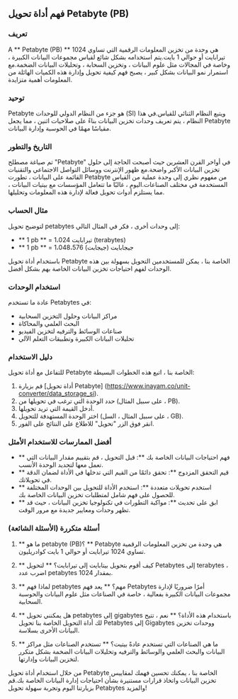 ## فهم أداة تحويل Petabyte (PB)

### تعريف
A ** Petabyte (PB) ** هي وحدة من تخزين المعلومات الرقمية التي تساوي 1024 تيرابايت أو حوالي 1 بايت.يتم استخدامه بشكل شائع لقياس مجموعات البيانات الكبيرة ، وخاصة في المجالات مثل علوم البيانات ، وتخزين السحابة ، وتحليلات البيانات الضخمة.مع استمرار نمو البيانات بشكل كبير ، يصبح فهم كيفية تحويل وإدارة هذه الكميات الهائلة من المعلومات أهمية متزايدة.

### توحيد
Petabyte هو جزء من النظام الدولي للوحدات (SI) ويتبع النظام الثنائي للقياس.في هذا النظام ، يتم تعريف وحدات تخزين البيانات بناءً على صلاحيات اثنين ، مما يجعل Petabyte مقياسًا مهمًا في الحوسبة وإدارة البيانات.

### التاريخ والتطور
تم صياغة مصطلح "Petabyte" في أواخر القرن العشرين حيث أصبحت الحاجة إلى حلول تخزين البيانات الأكبر واضحة.مع ظهور الإنترنت ووسائل التواصل الاجتماعي والتقنيات القائمة على البيانات ، تطورت Petabyte من مفهوم نظري إلى وحدة عملية من القياس المستخدمة في مختلف الصناعات.اليوم ، غالبًا ما تتعامل المؤسسات مع بيتيات البيانات ، مما يستلزم أدوات تحويل فعالة لإدارة هذه المعلومات وتحليلها.

### مثال الحساب
لتوضيح تحويل petabytes إلى وحدات أخرى ، فكر في المثال التالي:
- ** 1 pb ** = 1،024 تيرابايت (terabytes)
- ** 1 pb ** = 1،048،576 جيجابايت (جيجابت)

باستخدام أداة تحويل Petabyte الخاصة بنا ، يمكن للمستخدمين التحويل بسهولة بين هذه الوحدات لفهم احتياجات تخزين البيانات الخاصة بهم بشكل أفضل.

### استخدام الوحدات
عادة ما تستخدم Petabytes في:
- مراكز البيانات وحلول التخزين السحابية
- البحث العلمي والمحاكاة
- صناعات الوسائط والترفيه لتخزين الفيديو
- تحليلات البيانات الكبيرة وتطبيقات التعلم الآلي

### دليل الاستخدام
للتفاعل مع أداة تحويل Petabyte الخاصة بنا ، اتبع هذه الخطوات البسيطة:
1. قم بزيارة [أداة تحويل Petabyte] (https://www.inayam.co/unit-converter/data_storage_si).
2. حدد الوحدة التي ترغب في تحويلها من (على سبيل المثال ، PB).
3. أدخل القيمة التي تريد تحويلها.
4. اختر الوحدة المستهدفة للتحويل (على سبيل المثال ، السل ، GB).
5. انقر فوق الزر "تحويل" للاطلاع على النتائج على الفور.

### أفضل الممارسات للاستخدام الأمثل
- ** فهم احتياجات البيانات الخاصة بك **: قبل التحويل ، قم بتقييم مقدار البيانات التي تعمل معها لتحديد الوحدة الأنسب.
- ** قيم التحقق المزدوج **: تحقق دائمًا من القيم التي تدخلها في الأداة لضمان الدقة في تحويلاتك.
- ** استخدم تحويلات متعددة **: استخدم الأداة للتحويل بين الوحدات المختلفة للحصول على فهم شامل لمتطلبات تخزين البيانات الخاصة بك.
- ** ابق على تحديث **: مواكبة التطورات في تكنولوجيا تخزين البيانات ، حيث قد تظهر وحدات ومعايير جديدة مع مرور الوقت.

### أسئلة متكررة (الأسئلة الشائعة)

1. ** ما هو petabyte (PB)؟ **
Petabyte هي وحدة من تخزين المعلومات الرقمية تساوي 1024 تيرابايت أو حوالي 1 بايت كوادريليون.

2. ** كيف أقوم بتحويل بيتابايت إلى تيرابايت؟ **
لتحويل Petabytes إلى terabytes ، اضرب عدد petabytes بمقدار 1024.

3. ** لماذا فهم petabytes مهم؟ **
يعد فهم Petabytes أمرًا ضروريًا لإدارة مجموعات البيانات الكبيرة بفعالية ، خاصة في الصناعات مثل علوم البيانات والحوسبة السحابية.

4. ** هل يمكنني تحويل petabytes إلى gigabytes باستخدام هذه الأداة؟ **
نعم ، تتيح لك أداة التحويل الخاصة بنا تحويل Petabytes إلى Gigabytes ووحدات تخزين البيانات الأخرى بسلاسة.

5. ** ما هي الصناعات التي تستخدم عادةً بيتيت؟ **
تستخدم الصناعات مثل مراكز البيانات والبحث العلمي والوسائط والترفيه وتحليلات البيانات الضخمة بشكل متكرر لتخزين البيانات وإدارتها.

من خلال استخدام أداة تحويل Petabyte الخاصة بنا ، يمكنك تحسين فهمك لمقاييس تخزين البيانات واتخاذ قرارات مستنيرة بشأن احتياجات إدارة البيانات الخاصة بك.قم بزيارتنا اليوم وتجربة سهولة تحويل Petabytes والمزيد!
